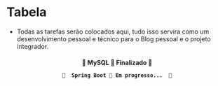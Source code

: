 Tabela
=================
<!--ts-->
   - Todas as tarefas serão colocados aqui, tudo isso servira como um desenvolvimento pessoal e técnico para o Blog pessoal e o projeto integrador.  
<!--te-->

<h4 align="center"> 
	🚧  MySQL 🚀 Finalizado  🚧
	
	🚧  Spring Boot 🚀 Em progresso...  🚧
</h4>
